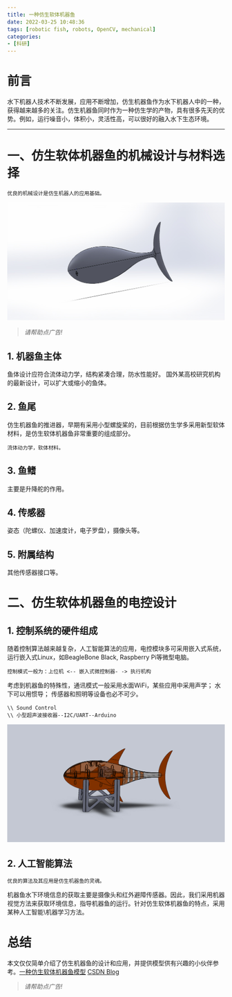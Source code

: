 ```yaml
---
title: 一种仿生软体机器鱼
date: 2022-03-25 10:48:36
tags: [robotic fish, robots, OpenCV, mechanical]
categories:
- [科研]
---
```


# 前言

水下机器人技术不断发展，应用不断增加，仿生机器鱼作为水下机器人中的一种，获得越来越多的关注。仿生机器鱼同时作为一种仿生学的产物，具有很多先天的优势。例如，运行噪音小，体积小，灵活性高，可以很好的融入水下生态环境。

---

# 一、仿生软体机器鱼的机械设计与材料选择
`优良的机械设计是仿生机器人的应用基础。`

<!-- more -->

![robofish body](/images/shape_ref.JPG)


>  *请帮助点广告!*

## 1. 机器鱼主体
鱼体设计应符合流体动力学，结构紧凑合理，防水性能好。
国外某高校研究机构的最新设计，可以扩大或缩小的鱼体。

## 2. 鱼尾
仿生机器鱼的推进器，早期有采用小型螺旋桨的，目前根据仿生学多采用新型软体材料，是仿生软体机器鱼非常重要的组成部分。

`流体动力学，软体材料。`

## 3. 鱼鳍
主要是升降舵的作用。

## 4. 传感器
姿态（陀螺仪、加速度计，电子罗盘），摄像头等。

## 5. 附属结构
其他传感器接口等。

# 二、仿生软体机器鱼的电控设计
## 1. 控制系统的硬件组成
随着控制算法越来越复杂，人工智能算法的应用，电控模块多可采用嵌入式系统，运行嵌入式Linux，如BeagleBone Black, Raspberry Pi等微型电脑。

`控制模式一般为：上位机 <-- 嵌入式微控制器- -> 执行机构 `

考虑到机器鱼的特殊性，通讯模式一般采用水面WiFi，某些应用中采用声学；
水下可以用惯导；
传感器和照明等设备也必不可少。

```
\\ Sound Control
\\ 小型超声波接收器--I2C/UART--Arduino
```

![fish assembly](/images/assembly.JPG)

## 2. 人工智能算法
`优良的算法及其应用是仿生机器鱼的灵魂。` 

机器鱼水下环境信息的获取主要是摄像头和红外避障传感器。因此，我们采用机器视觉方法来获取环境信息，指导机器鱼的运行。针对仿生软体机器鱼的特点，采用某种人工智能\机器学习方法。

# 总结
本文仅仅简单介绍了仿生机器鱼的设计和应用，并提供模型供有兴趣的小伙伴参考。[一种仿生软体机器鱼模型](https://download.csdn.net/download/ayawaya/85034809) 
[CSDN Blog](https://blog.csdn.net/ayawaya/article/details/123728919)
>  *请帮助点广告!*